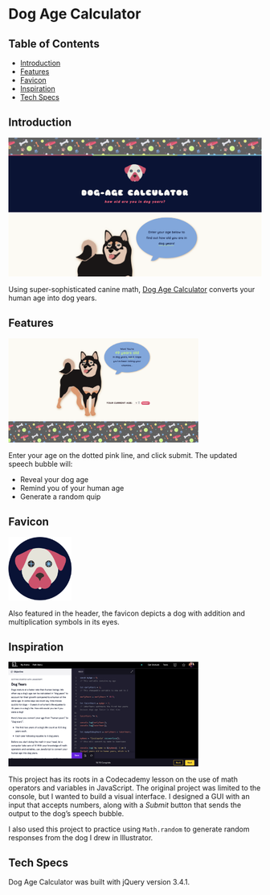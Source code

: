 # Dog Age Calculator

## Table of Contents
 + [Introduction](#introduction)
 + [Features](#features)
 + [Favicon](#favicon)
 + [Inspiration](#inspiration)
 + [Tech Specs](#tech-specs)

## Introduction

 ![Homepage screenshot](images/read-me/homepage.png "Homepage screenshot") 

 Using super-sophisticated canine math, [Dog Age Calculator](https://cassiopeian.github.io/dog-age-calculator/) converts your human age into dog years.

## Features

 <img src="images/read-me/example-age.png" style="width: 75%">

 Enter your age on the dotted pink line, and click submit. The updated speech bubble will: 
 + Reveal your dog age
 + Remind you of your human age
 + Generate a random quip

## Favicon 

 <img src="images/logo-dog-age-calculator-01.svg" style="width: 25%">

 Also featured in the header, the favicon depicts a dog with addition and multiplication symbols in its eyes.

## Inspiration

 <img src="images/read-me/cc-dog-years.png" style="width: 75%">

 This project has its roots in a Codecademy lesson on the use of math operators and variables in JavaScript. The original project was limited to the console, but I wanted to build a visual interface. I designed a GUI with an input that accepts numbers, along with a *Submit* button that sends the output to the dog’s speech bubble.  

I also used this project to practice using `Math.random` to generate random responses from the dog I drew in Illustrator.

## Tech Specs

 Dog Age Calculator was built with jQuery version 3.4.1.